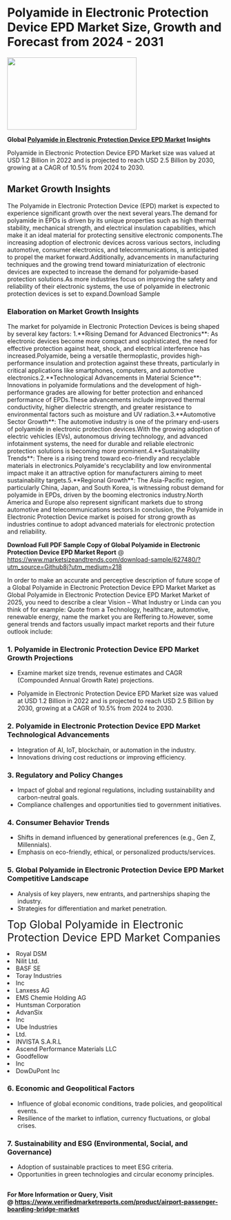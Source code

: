 <H1>Polyamide in Electronic Protection Device EPD Market Size, Growth and Forecast from 2024 - 2031</H1><img class="aligncenter size-medium wp-image-584254" src="https://thirdeyenews.in/wp-content/uploads/2024/09/Global-Market-Research-300x168.jpeg" alt="" width="300" height="168" /><p><strong>Global&nbsp;<a href="https://www.marketsizeandtrends.com/download-sample/627480/?utm_source=Github8j?utm_medium=218">Polyamide in Electronic Protection Device EPD Market</a> Insights</strong></p><p>Polyamide in Electronic Protection Device EPD Market size was valued at USD 1.2 Billion in 2022 and is projected to reach USD 2.5 Billion by 2030, growing at a CAGR of 10.5% from 2024 to 2030.</p><p><h2>Market Growth Insights</h2> The Polyamide in Electronic Protection Device (EPD) market is expected to experience significant growth over the next several years.The demand for polyamide in EPDs is driven by its unique properties such as high thermal stability, mechanical strength, and electrical insulation capabilities, which make it an ideal material for protecting sensitive electronic components.The increasing adoption of electronic devices across various sectors, including automotive, consumer electronics, and telecommunications, is anticipated to propel the market forward.Additionally, advancements in manufacturing techniques and the growing trend toward miniaturization of electronic devices are expected to increase the demand for polyamide-based protection solutions.As more industries focus on improving the safety and reliability of their electronic systems, the use of polyamide in electronic protection devices is set to expand.Download Sample <h3>Elaboration on Market Growth Insights</h3> The market for polyamide in Electronic Protection Devices is being shaped by several key factors: 1.**Rising Demand for Advanced Electronics**: As electronic devices become more compact and sophisticated, the need for effective protection against heat, shock, and electrical interference has increased.Polyamide, being a versatile thermoplastic, provides high-performance insulation and protection against these threats, particularly in critical applications like smartphones, computers, and automotive electronics.2.**Technological Advancements in Material Science**: Innovations in polyamide formulations and the development of high-performance grades are allowing for better protection and enhanced performance of EPDs.These advancements include improved thermal conductivity, higher dielectric strength, and greater resistance to environmental factors such as moisture and UV radiation.3.**Automotive Sector Growth**: The automotive industry is one of the primary end-users of polyamide in electronic protection devices.With the growing adoption of electric vehicles (EVs), autonomous driving technology, and advanced infotainment systems, the need for durable and reliable electronic protection solutions is becoming more prominent.4.**Sustainability Trends**: There is a rising trend toward eco-friendly and recyclable materials in electronics.Polyamide's recyclability and low environmental impact make it an attractive option for manufacturers aiming to meet sustainability targets.5.**Regional Growth**: The Asia-Pacific region, particularly China, Japan, and South Korea, is witnessing robust demand for polyamide in EPDs, driven by the booming electronics industry.North America and Europe also represent significant markets due to strong automotive and telecommunications sectors.In conclusion, the Polyamide in Electronic Protection Device market is poised for strong growth as industries continue to adopt advanced materials for electronic protection and reliability.</p><p><span class=""><strong>Download Full PDF Sample Copy of Global Polyamide in Electronic Protection Device EPD Market Report</strong> @ <a href="https://www.marketsizeandtrends.com/download-sample/627480/?utm_source=Github8j?utm_medium=218" target="_blank">https://www.marketsizeandtrends.com/download-sample/627480/?utm_source=Github8j?utm_medium=218</a></span></p><p>In order to make an accurate and perceptive description of future scope of a Global&nbsp;Polyamide in Electronic Protection Device EPD Market Market as Global&nbsp;Polyamide in Electronic Protection Device EPD Market Market of 2025, you need to describe a clear Vision &ndash; What Industry or Linda can you think of for example: Quote from a Technology, healthcare, automotive, renewable energy, name the market you are Reffering to.However, some general trends and factors usually impact market reports and their future outlook include:</p><h3>1.&nbsp;<strong>Polyamide in Electronic Protection Device EPD Market Growth Projections</strong></h3><ul><li>Examine market size trends, revenue estimates and CAGR (Compounded Annual Growth Rate) projections.</li><li><p>Polyamide in Electronic Protection Device EPD Market size was valued at USD 1.2 Billion in 2022 and is projected to reach USD 2.5 Billion by 2030, growing at a CAGR of 10.5% from 2024 to 2030.</p></li></ul><h3>2.&nbsp;<strong>Polyamide in Electronic Protection Device EPD Market Technological Advancements</strong></h3><ul><li>Integration of AI, IoT, blockchain, or automation in the industry.</li><li>Innovations driving cost reductions or improving efficiency.</li></ul><h3>3.&nbsp;<strong>Regulatory and Policy Changes</strong></h3><ul><li>Impact of global and regional regulations, including sustainability and carbon-neutral goals.</li><li>Compliance challenges and opportunities tied to government initiatives.</li></ul><h3>4.&nbsp;<strong>Consumer Behavior Trends</strong></h3><ul><li>Shifts in demand influenced by generational preferences (e.g., Gen Z, Millennials).</li><li>Emphasis on eco-friendly, ethical, or personalized products/services.</li></ul><h3>5.&nbsp;<strong>Global Polyamide in Electronic Protection Device EPD Market Competitive Landscape</strong></h3><ul><li>Analysis of key players, new entrants, and partnerships shaping the industry.</li><li>Strategies for differentiation and market penetration.</li></ul><p data-pm-slice="1 1 []"><span style="color: inherit; font-family: inherit; font-size: 25px;">Top Global Polyamide in Electronic Protection Device EPD Market Companies</span></p><div class="" data-test-id=""><p><li>Royal DSM</li><li> Nilit Ltd.</li><li> BASF SE</li><li> Toray Industries</li><li> Inc</li><li> Lanxess AG</li><li> EMS Chemie Holding AG</li><li> Huntsman Corporation</li><li> AdvanSix</li><li> Inc</li><li> Ube Industries</li><li> Ltd.</li><li> INVISTA S.A.R.L</li><li> Ascend Performance Materials LLC</li><li> Goodfellow</li><li> Inc</li><li> DowDuPont Inc</li></p></div><h3>6.&nbsp;<strong>Economic and Geopolitical Factors</strong></h3><ul><li>Influence of global economic conditions, trade policies, and geopolitical events.</li><li>Resilience of the market to inflation, currency fluctuations, or global crises.</li></ul><h3>7.&nbsp;<strong>Sustainability and ESG (Environmental, Social, and Governance)</strong></h3><ul><li>Adoption of sustainable practices to meet ESG criteria.</li><li>Opportunities in green technologies and circular economy principles.</li></ul><h2><strong style="font-size: 14px;">For More Information or Query, Visit @&nbsp;</strong><a style="background-color: #ffffff; font-size: 14px;" href="https://www.marketsizeandtrends.com/report/polyamide-in-electronic-protection-device-epd-market/" target="_blank">https://www.verifiedmarketreports.com/product/airport-passenger-boarding-bridge-market</a></h2>